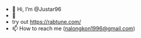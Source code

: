 - 👋 Hi, I’m @Justar96
- 👀
- try out https://rabtune.com/
- 📫 How to reach me (nalongkon1996@gmail.com)
<!---
Justar96/Justar96 is a ✨ special ✨ repository because its `README.md` (this file) appears on your GitHub profile.
You can click the Preview link to take a look at your changes.
--->
